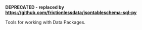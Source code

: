 **DEPRECATED - replaced by https://github.com/frictionlessdata/jsontableschema-sql-py**

Tools for working with Data Packages.
